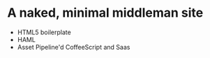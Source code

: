 # A naked, minimal middleman site
- HTML5 boilerplate
- HAML
- Asset Pipeline'd CoffeeScript and Saas
